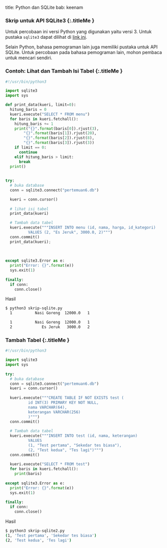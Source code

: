 title: Python dan SQLite
bab: keenam


### <i class="fa fa-info-circle"></i> Skrip untuk API SQLite3 {:.titleMe }

Untuk percobaan ini versi Python yang digunakan yaitu versi 3.
Untuk pustaka `sqlite3` dapat dilihat di [link ini](https://docs.python.org/3.6/library/sqlite3.html).

Selain Python, bahasa pemograman lain juga memiliki pustaka untuk API SQLite. Untuk percobaan pada bahasa pemograman lain, mohon pembaca untuk mencari sendiri.

### <i class="fa fa-code"></i> Contoh: Lihat dan Tambah Isi Tabel {:.titleMe }

```python
#!/usr/bin/python3

import sqlite3
import sys

def print_data(kueri, limit=0):
  hitung_baris = 0
  kueri.execute("SELECT * FROM menu")
  for baris in kueri.fetchall():
    hitung_baris += 1
    print("{}".format(baris[0]).rjust(3), 
        "{}".format(baris[1]).rjust(20),
        "{}".format(baris[2]).rjust(8),
        "{}".format(baris[3]).rjust(3))
    if limit == 0:
      continue
    elif hitung_baris > limit:
      break
  print()
  
  
try:
  # buka database
  conn = sqlite3.connect("pertemuan6.db")

  kueri = conn.cursor()
  
  # lihat isi tabel
  print_data(kueri)

  # Tambah data tabel
  kueri.execute("""INSERT INTO menu (id, nama, harga, id_kategori)
          VALUES (2, "Es Jeruk", 3000.0, 2)""")
  conn.commit()
  print_data(kueri);
  
  
    
except sqlite3.Error as e:
  print("Error: {}".format(e))
  sys.exit(1)
  
finally:
  if conn:
    conn.close()
```

Hasil
```bash
$ python3 skrip-sqlite.py 
  1          Nasi Goreng  12000.0   1

  1          Nasi Goreng  12000.0   1
  2             Es Jeruk   3000.0   2
```

### <i class="fa fa-code"></i> Tambah Tabel {:.titleMe }

```python
#!/usr/bin/python3

import sqlite3
import sys  
  
try:
  # buka database
  conn = sqlite3.connect("pertemuan6.db")
  kueri = conn.cursor()
  
  kueri.execute("""CREATE TABLE IF NOT EXISTS test (
          id INT(3) PRIMARY KEY NOT NULL,
          nama VARCHAR(64),
          keterangan VARCHAR(256)
          )""")
  conn.commit()
  
  # Tambah data tabel
  kueri.execute("""INSERT INTO test (id, nama, keterangan)
          VALUES 
          (1, "Test pertama", "Sekedar tes biasa"),
          (2, "Test kedua", "Tes lagi")""")
  conn.commit()
  
  kueri.execute("SELECT * FROM test")
  for baris in kueri.fetchall():
    print(baris)
  
except sqlite3.Error as e:
  print("Error: {}".format(e))
  sys.exit(1)
  
finally:
  if conn:
    conn.close()
```

Hasil
```bash
$ python3 skrip-sqlite2.py 
(1, 'Test pertama', 'Sekedar tes biasa')
(2, 'Test kedua', 'Tes lagi')
```
